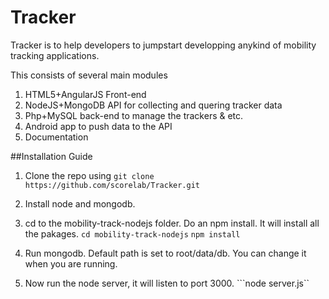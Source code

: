 Tracker
=======

Tracker is to help developers to jumpstart developping anykind of mobility tracking applications. 

This consists of several main modules
  1. HTML5+AngularJS Front-end
  2. NodeJS+MongoDB API for collecting and quering tracker data
  3. Php+MySQL back-end to manage the trackers & etc. 
  4. Android app to push data to the API 
  5. Documentation
 
 
##Installation Guide 

1. Clone the repo using
```git clone https://github.com/scorelab/Tracker.git```

2. Install node and mongodb.

3. cd to the mobility-track-nodejs folder. Do an npm install. It will install all the pakages.
```cd mobility-track-nodejs```
```npm install```

4. Run mongodb. Default path is set to root/data/db. You can change it when you are running.
5. Now run the node server, it will listen to port 3000.
```node server.js``


